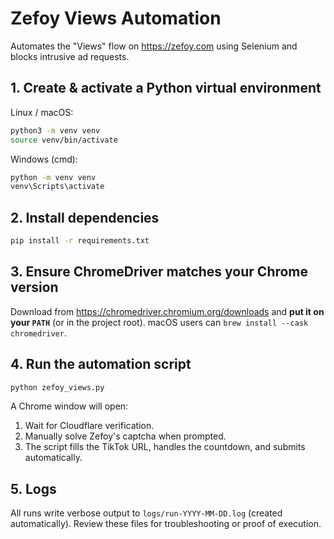 # Zefoy Views Automation

Automates the "Views" flow on https://zefoy.com using Selenium and blocks intrusive ad requests.

## 1.  Create & activate a Python virtual environment
Linux / macOS:
```bash
python3 -m venv venv
source venv/bin/activate
```
Windows (cmd):
```bat
python -m venv venv
venv\Scripts\activate
```

## 2.  Install dependencies
```bash
pip install -r requirements.txt
```

## 3.  Ensure ChromeDriver matches your Chrome version
Download from <https://chromedriver.chromium.org/downloads> and **put it on your `PATH`** (or in the project root).  macOS users can `brew install --cask chromedriver`.

## 4.  Run the automation script
```bash
python zefoy_views.py
```
A Chrome window will open:
1. Wait for Cloudflare verification.
2. Manually solve Zefoy's captcha when prompted.
3. The script fills the TikTok URL, handles the countdown, and submits automatically.

## 5.  Logs
All runs write verbose output to `logs/run-YYYY-MM-DD.log` (created automatically). Review these files for troubleshooting or proof of execution. 